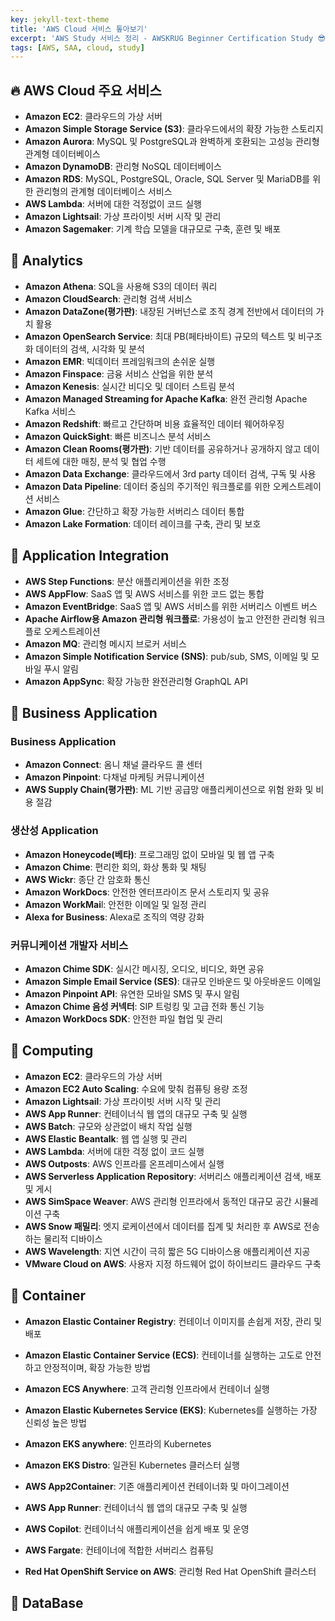 ```yaml
---
key: jekyll-text-theme
title: 'AWS Cloud 서비스 톺아보기'
excerpt: 'AWS Study 서비스 정리 - AWSKRUG Beginner Certification Study 😎'
tags: [AWS, SAA, cloud, study] 
---
```


## :fire: AWS Cloud 주요 서비스

* **Amazon EC2**: 클라우드의 가상 서버
* **Amazon Simple Storage Service (S3)**:  클라우드에서의 확장 가능한 스토리지
* **Amazon Aurora**: MySQL 및 PostgreSQL과 완벽하게 호환되는 고성능 관리형 관계형 데이터베이스
* **Amazon DynamoDB**: 관리형 NoSQL 데이터베이스
* **Amazon RDS**: MySQL, PostgreSQL, Oracle, SQL Server 및 MariaDB를 위한 관리형의 관계형 데이터베이스 서비스
* **AWS Lambda**: 서버에 대한 걱정없이 코드 실행
* **Amazon Lightsail**: 가상 프라이빗 서버 시작 및 관리
* **Amazon Sagemaker**: 기계 학습 모델을 대규모로 구축, 훈련 및 배포



## :mag_right: Analytics

* **Amazon Athena**: SQL을 사용해 S3의 데이터 쿼리
* **Amazon CloudSearch**: 관리형 검색 서비스
* **Amazon DataZone(평가판)**: 내장된 거버넌스로 조직 경계 전반에서 데이터의 가치 활용
* **Amazon OpenSearch Service**: 최대 PB(페타바이트) 규모의 텍스트 및 비구조화 데이터의 검색, 시각화 및 분석
* **Amazon EMR**: 빅데이터 프레임워크의 손쉬운 실행
* **Amazon Finspace**: 금융 서비스 산업을 위한 분석
* **Amazon Kenesis**: 실시간 비디오 및 데이터 스트림 분석
* **Amazon Managed Streaming for Apache Kafka**: 완전 관리형 Apache Kafka 서비스
* **Amazon Redshift**: 빠르고 간단하며 비용 효율적인 데이터 웨어하우징
* **Amazon QuickSight**: 빠른 비즈니스 분석 서비스
* **Amazon Clean Rooms(평가판)**: 기반 데이터를 공유하거나 공개하지 않고 데이터 세트에 대한 매칭, 분석 및 협업 수행
* **Amazon Data Exchange**: 클라우드에서 3rd party 데이터 검색, 구독 및 사용
* **Amazon Data Pipeline**: 데이터 중심의 주기적인 워크플로를 위한 오케스트레이션 서비스
* **Amazon Glue**: 간단하고 확장 가능한 서버리스 데이터 통합
* **Amazon Lake Formation**: 데이터 레이크를 구축, 관리 및 보호



## :mag_right: Application Integration

* **AWS  Step Functions**: 분산 애플리케이션을 위한 조정
* **AWS AppFlow**: SaaS 앱 및 AWS 서비스를 위한 코드 없는 통합
* **Amazon EventBridge**:  SaaS 앱 및 AWS 서비스를 위한 서버리스 이벤트 버스
* **Apache Airflow용 Amazon 관리형 워크플로**: 가용성이 높고 안전한 관리형 워크플로 오케스트레이션
* **Amazon MQ**: 관리형 메시지 브로커 서비스
* **Amazon Simple Notification Service (SNS)**: pub/sub, SMS, 이메일 및 모바일 푸시 알림
* **Amazon AppSync**: 확장 가능한 완전관리형 GraphQL API



## :mag_right: Business Application

### Business Application

* **Amazon Connect**:  옴니 채널 클라우드 콜 센터
* **Amazon Pinpoint**: 다채널 마케팅 커뮤니케이션
* **AWS Supply Chain(평가판)**: ML 기반 공급망 애플리케이션으로 위험 완화 및 비용 절감

### 생산성 Application

* **Amazon Honeycode(베타)**: 프로그래밍 없이 모바일 및 웹 앱 구축
* **Amazon Chime**: 편리한 회의, 화상 통화 및 채팅
* **AWS Wickr**: 종단 간 암호화 통신
* **Amazon WorkDocs**: 안전한 엔터프라이즈 문서 스토리지 및 공유
* **Amazon WorkMai**l: 안전한 이메일 및 일정 관리
* **Alexa for Business**: Alexa로 조직의 역량 강화

### 커뮤니케이션 개발자 서비스

* **Amazon Chime SDK**: 실시간 메시징, 오디오, 비디오, 화면 공유
* **Amazon Simple Email Service (SES)**: 대규모 인바운드 및 아웃바운드 이메일
* **Amazon Pinpoint API**: 유연한 모바일 SMS 및 푸시 알림
* **Amazon Chime 음성 커넥터**: SIP 트렁킹 및 고급 전화 통신 기능
* **Amazon WorkDocs SDK**: 안전한 파일 협업 및 관리



## :mag_right: Computing

* **Amazon EC2**: 클라우드의 가상 서버
* **Amazon EC2 Auto Scaling**: 수요에 맞춰 컴퓨팅 용량 조정
* **Amazon Lightsail**: 가상 프라이빗 서버 시작 및 관리
* **AWS App Runner**: 컨테이너식 웹 앱의 대규모 구축 및 실행
* **AWS Batch**: 규모와 상관없이 배치 작업 실행
* **AWS Elastic Beantalk**: 웹 앱 실행 및 관리
* **AWS Lambda**: 서버에 대한 걱정 없이 코드 실행
* **AWS Outposts**: AWS 인프라를 온프레미스에서 실행
* **AWS Serverless Application Repository**: 서버리스 애플리케이션 검색, 배포 및 게시
* **AWS SimSpace Weaver**: AWS 관리형 인프라에서 동적인 대규모 공간 시뮬레이션 구축
* **AWS Snow 패밀리**: 엣지 로케이션에서 데이터를 집계 및 처리한 후 AWS로 전송하는 물리적 디바이스
* **AWS Wavelength**: 지연 시간이 극히 짧은 5G 디바이스용 애플리케이션 지공
* **VMware Cloud on AWS**: 사용자 지정 하드웨어 없이 하이브리드 클라우드 구축



## :mag_right: Container

* **Amazon Elastic Container Registry**: 컨테이너 이미지를 손쉽게 저장, 관리 및 배포

* **Amazon Elastic Container Service (ECS)**: 컨테이너를 실행하는 고도로 안전하고 안정적이며, 확장 가능한 방법

* **Amazon ECS Anywhere**: 고객 관리형 인프라에서 컨테이너 실행

* **Amazon Elastic Kubernetes Service (EKS)**:  Kubernetes를 실행하는 가장 신뢰성 높은 방법

* **Amazon EKS anywhere**: 인프라의 Kubernetes

* **Amazon EKS Distro**: 일관된 Kubernetes 클러스터 실행

* **AWS App2Container**: 기존 애플리케이션 컨테이너화 및 마이그레이션

* **AWS App Runner**: 컨테이너식 웹 앱의 대규모 구축 및 실행

* **AWS Copilot**: 컨테이너식 애플리케이션을 쉽게 배포 및 운영

* **AWS Fargate**: 컨테이너에 적합한 서버리스 컴퓨팅

* **Red Hat OpenShift Service on AWS**: 관리형 Red Hat OpenShift 클러스터

  

## :mag_right: DataBase

